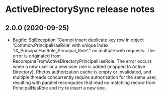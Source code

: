 # ActiveDirectorySync release notes

## 2.0.0 (2020-09-25)

* Bugfix: SqlException "Cannot insert duplicate key row in object 'Common.PrincipalHasRole' with unique index 'IX_PrincipalHasRole_Principal_Role'." on multiple web requests.
The error is originated from RecomputeFromActiveDirectoryPrincipalHasRole. The error occurs when a new user or a new user role is added (mapped to Active Directory), Rhetos authorization cache is empty or invalidated, and multiple threads concurrently require authorization for the same user, resulting with parallel recomputes that read no matching record from PrincipalHasRole and try to insert a new one.
